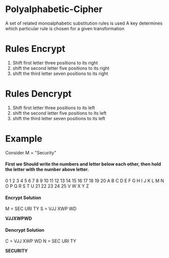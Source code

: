 # Polyalphabetic-Cipher
A set of related monoalphabetic substitution rules is used 
A key determines which particular rule is chosen for a given transformation
# Rules Encrypt
1. Shift first letter three positions to its right
2. shift the second letter five positions to its right 
3. shift the third letter seven positions to its right 
# Rules Dencrypt
1. Shift first letter three positions to its left
2. shift the second letter five positions to its left 
3. shift the third letter seven positions to its left 


# Example 
Consider M = "Security"
#### First we Should write the numbers and letter below each other, then hold the letter with the number above letter.
0 1 2 3 4 5 6 7 8 9 10 11 12 13 14 15 16 17 18 19 20
A B C D E F G H I J  K  L  M  N  O  P  Q  R  S T  U
21 22 23 24 25
V   W  X  Y  Z
#### Encrypt Solution
M = SEC  URI  TY
S = VJJ  XWP   WD

**VJJXWPWD**
#### Dencrypt Solution
C = VJJ  XWP  WD
N = SEC  URI  TY

**SECURITY**








